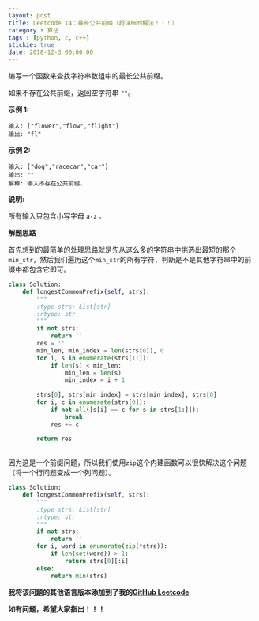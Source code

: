 ```yaml
---
layout: post
title: Leetcode 14：最长公共前缀（超详细的解法！！！）
category : 算法
tags : [python, c, c++]
stickie: true
date: 2018-12-3 00:00:00
---
```


编写一个函数来查找字符串数组中的最长公共前缀。

如果不存在公共前缀，返回空字符串 `""`。

**示例 1:**

```
输入: ["flower","flow","flight"]
输出: "fl"
```

**示例 2:**

```
输入: ["dog","racecar","car"]
输出: ""
解释: 输入不存在公共前缀。
```

**说明:**

所有输入只包含小写字母 `a-z` 。

**解题思路**

首先想到的最简单的处理思路就是先从这么多的字符串中挑选出最短的那个`min_str`，然后我们遍历这个`min_str`的所有字符，判断是不是其他字符串中的前缀中都包含它即可。

```python
class Solution:
    def longestCommonPrefix(self, strs):
        """
        :type strs: List[str]
        :rtype: str
        """
        if not strs:
            return ''
        res = ''
        min_len, min_index = len(strs[0]), 0
        for i, s in enumerate(strs[1:]):
            if len(s) < min_len:
                min_len = len(s)
                min_index = i + 1
                
        strs[0], strs[min_index] = strs[min_index], strs[0]
        for i, c in enumerate(strs[0]):
            if not all([s[i] == c for s in strs[1:]]):
                break
            res += c
                
        return res
        
```

因为这是一个前缀问题，所以我们使用`zip`这个内建函数可以很快解决这个问题（将一个行问题变成一个列问题）。

```python
class Solution:
    def longestCommonPrefix(self, strs):
        """
        :type strs: List[str]
        :rtype: str
        """
        if not strs:
            return ''
        for i, word in enumerate(zip(*strs)):
            if len(set(word)) > 1:
                return strs[0][:i]
        else:
            return min(strs)            
```

**我将该问题的其他语言版本添加到了我的[GitHub Leetcode](https://github.com/luliyucoordinate/Leetcode)**

**如有问题，希望大家指出！！！**
